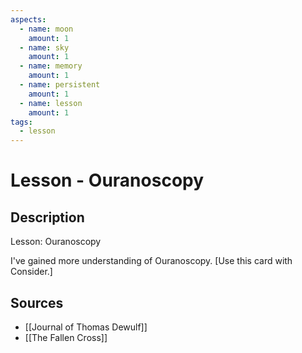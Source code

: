 ```yaml
---
aspects: 
  - name: moon
    amount: 1
  - name: sky
    amount: 1
  - name: memory
    amount: 1
  - name: persistent
    amount: 1
  - name: lesson
    amount: 1
tags:
  - lesson
---
```


# Lesson - Ouranoscopy

## Description
Lesson: Ouranoscopy

I've gained more understanding of Ouranoscopy. [Use this card with Consider.]
## Sources
- [[Journal of Thomas Dewulf]]
- [[The Fallen Cross]]